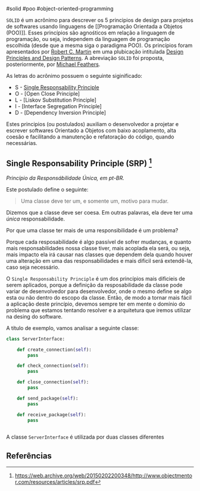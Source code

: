 #solid #poo #object-oriented-programming 

`SOLID` é um acrônimo para descrever os 5 principios de design para projetos de softwares usando linguagens de [[Programação Orientada a Objetos (POO)]]. Esses princípios são agnośticos em relação a linguagem de programação, ou seja, independem da linguagem de programação escolhida (desde que a mesma siga o paradigma POO). Os princípios foram apresentados por [Robert C. Martin](https://en.wikipedia.org/wiki/Robert_C._Martin) em uma plubicação intitulada [Design Principles and Design Patterns](https://web.archive.org/web/20150906155800/http://www.objectmentor.com/resources/articles/Principles_and_Patterns.pdf). A abreviação `SOLID` foi proposta, posteriormente, por [Michael Feathers](https://www.google.com/search?client=firefox-b-lm&q=Michael+Feathers).

As letras do acrônimo possuem o seguinte siginificado:

* S - [Single Responsability Principle](#single-responsability-principle-srp-1)
* O - [Open Close Principle]
* L - [Liskov Substitution Principle]
* I - [Interface Segregation Principle]
* D - [Dependency Inversion Principle]

Estes principios (ou postulados) auxiliam o desenvolvedor a projetar e escrever softwares Orientado a Objetos com baixo acoplamento, alta coesão e facilitando a manutenção e refatoração do código, quando necessárias.

## Single Responsability Principle (SRP) [^srp]

*Princípio da Responsábilidade Única, em pt-BR.* 

Este postulado define o seguinte:

> Uma classe deve ter um, e somente um, motivo para mudar.

Dizemos que a classe deve ser coesa. Em outras palavras, ela deve ter uma *única* responsabilidade.
 
Por que uma classe ter mais de uma responsibilidade é um problema? 

Porque cada resposabilidade é algo passível de sofrer mudanças, e quanto mais responsabilidades nossa classe tiver, mais acoplada ela será, ou seja, mais impacto ela irá causar nas classes que dependem dela quando houver uma alteração em uma das responsabilidades e mais dificil será extendê-la, caso seja necessário. 

O `Single Responsability Principle` é um dos princípios mais dificieis de serem aplicados, porque a definição da resposabilidade da classe pode variar de desenvolvedor para desenvolvedor, onde o mesmo define se algo esta ou não dentro do escopo da classe. Então, de modo a tornar mais fácil a aplicação deste princípio, devemos sempre ter em mente o domínio do problema que estamos tentando resolver e a arquitetura que iremos utilizar na desing do software.

A título de exemplo, vamos analisar a seguinte classe:

```python
class ServerInterface: 

	def create_connection(self):
		pass

	def check_connection(self):
		pass

	def close_connection(self):
	    pass

	def send_package(self):
	    pass

	def receive_package(self):
		pass
	
```

A classe `ServerInterface`  é utilizada por duas classes diferentes
## Referências

[^srp]: https://web.archive.org/web/20150202200348/http://www.objectmentor.com/resources/articles/srp.pdf